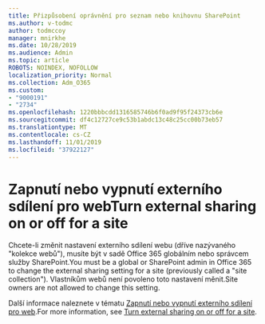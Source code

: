 ```yaml
---
title: Přizpůsobení oprávnění pro seznam nebo knihovnu SharePoint
ms.author: v-todmc
author: todmccoy
manager: mnirkhe
ms.date: 10/28/2019
ms.audience: Admin
ms.topic: article
ROBOTS: NOINDEX, NOFOLLOW
localization_priority: Normal
ms.collection: Adm_O365
ms.custom:
- "9000191"
- "2734"
ms.openlocfilehash: 1220bbbcdd1316585746b6f0ad9f95f24373cb6e
ms.sourcegitcommit: df4c12727ce9c53b1abdc13c48c25cc00b73eb57
ms.translationtype: MT
ms.contentlocale: cs-CZ
ms.lasthandoff: 11/01/2019
ms.locfileid: "37922127"
---
```

# <a name="turn-external-sharing-on-or-off-for-a-site"></a><span data-ttu-id="6f4da-102">Zapnutí nebo vypnutí externího sdílení pro web</span><span class="sxs-lookup"><span data-stu-id="6f4da-102">Turn external sharing on or off for a site</span></span>

<span data-ttu-id="6f4da-103">Chcete-li změnit nastavení externího sdílení webu (dříve nazývaného "kolekce webů"), musíte být v sadě Office 365 globálním nebo správcem služby SharePoint.</span><span class="sxs-lookup"><span data-stu-id="6f4da-103">You must be a global or SharePoint admin in Office 365 to change the external sharing setting for a site (previously called a "site collection").</span></span> <span data-ttu-id="6f4da-104">Vlastníkům webů není povoleno toto nastavení měnit.</span><span class="sxs-lookup"><span data-stu-id="6f4da-104">Site owners are not allowed to change this setting.</span></span> 

<span data-ttu-id="6f4da-105">Další informace naleznete v tématu [Zapnutí nebo vypnutí externího sdílení pro web](https://docs.microsoft.com/sharepoint/change-external-sharing-site).</span><span class="sxs-lookup"><span data-stu-id="6f4da-105">For more information, see [Turn external sharing on or off for a site](https://docs.microsoft.com/sharepoint/change-external-sharing-site).</span></span>